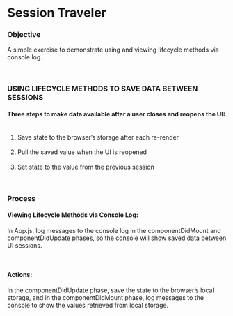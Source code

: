<h1> Session Traveler </h1>

<h3>Objective</h3>
<p>A simple exercise to demonstrate using and viewing lifecycle methods via console log.</p>
<br>

<h3>USING LIFECYCLE METHODS TO SAVE DATA BETWEEN SESSIONS</h3>
<h4>Three steps to make data available after a user closes and reopens the UI:</h4>
<ol>
  <li>Save state to the browser’s storage after each re-render</li>
  <li>Pull the saved value when the UI is reopened</li>
  <li>Set state to the value from the previous session</li>
</ol>

<br>
<h3>Process</h3>
<h4>Viewing Lifecycle Methods via Console Log:</h4> 
<p>In App.js, log messages to the console log in the componentDidMount and componentDidUpdate phases, so the console will show saved data between UI sessions.</p> 

<h4>Actions:</h4>
<p>In the componentDidUpdate phase, save the state to the browser’s local storage, and in the componentDidMount phase, log messages to the console to show the values retrieved from local storage.</p> 
